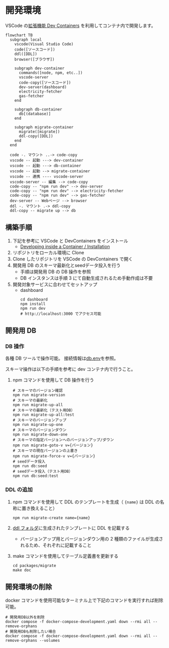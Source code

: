 # 開発環境

VSCode の[拡張機能 Dev Containers](https://code.visualstudio.com/docs/devcontainers/containers) を利用してコンテナ内で開発します。

```mermaid
flowchart TB
  subgraph local
    vscode(Visual Studio Code)
    code([ソースコード])
    ddl([DDL])
    browser([ブラウザ])

    subgraph dev-container
      commands([node, npm, etc..])
      vscode-server
      code-copy([ソースコード])
      dev-server(dashboard)
      electricity-fetcher
      gas-fetcher
    end

    subgraph db-container
      db[(database)]
    end

    subgraph migrate-container
      migrate([migrate])
      ddl-copy([DDL])
    end
  end

  code -. マウント ..-> code-copy
  vscode -- 起動 ---> dev-container
  vscode -- 起動 ---> db-container
  vscode -- 起動 --> migrate-container
  vscode -- 連携 ---- vscode-server
  vscode-server -- 編集 --> code-copy
  code-copy -- "npm run dev" --> dev-server
  code-copy -- "npm run dev" --> electricity-fetcher
  code-copy -- "npm run dev" --> gas-fetcher
  dev-server -- Webページ --> browser
  ddl -. マウント .-> ddl-copy
  ddl-copy -- migrate up --> db
```

## 構築手順

1. 下記を参考に VSCode と DevContainers をインストール
   - [Developing inside a Container / Installation](https://code.visualstudio.com/docs/devcontainers/containers#_installation)
2. リポジトリをローカル環境に Clone
3. Clone したリポジトリを VSCode の DevContainers で開く
4. 開発用 DB のスキーマ最新化とseedデータ投入を行う
   - 手順は開発用 DB の DB 操作を参照
   - DB インスタンスは手順 3 にて自動生成されるため手動作成は不要
5. 開発対象サービスに合わせてセットアップ
   - dashboard
     ```
     cd dashboard
     npm install
     npm run dev
     # http://localhost:3000 でアクセス可能
     ```

## 開発用 DB

### DB 操作

各種 DB ツールで操作可能。
接続情報は[db.env](../.devcontainer/db.env)を参照。

スキーマ操作は以下の手順を参考に dev コンテナ内で行うこと。

1. npm コマンドを使用して DB 操作を行う
   ```
   # スキーマのバージョン確認
   npm run migrate-version
   # スキーマの最新化
   npm run migrate-up-all
   # スキーマの最新化（テスト用DB）
   npm run migrate-up-all:test
   # スキーマのバージョンアップ
   npm run migrate-up-one
   # スキーマのバージョンダウン
   npm run migrate-down-one
   # スキーマの指定バージョンへのバージョンアップ/ダウン
   npm run migrate-goto-v v={バージョン}
   # スキーマの現在バージョンの上書き
   npm run migrate-force-v v={バージョン}
   # seedデータ投入
   npm run db:seed
   # seedデータ投入（テスト用DB）
   npm run db:seed:test
   ```

### DDL の追加

1. npm コマンドを使用して DDL のテンプレートを生成（ `{name}` は DDL の名称に置き換えること）
   ```
   npm run migrate-create name={name}
   ```
2. [ddl フォルダ](../db/ddl/)に生成されたテンプレートに DDL を記載する

   - バージョンアップ用とバージョンダウン用の 2 種類のファイルが生成されるため、それぞれに記載すること

3. make コマンドを使用してテーブル定義書を更新する
   ```
   cd packages/migrate
   make doc
   ```

## 開発環境の削除

docker コマンドを使用可能なターミナル上で下記のコマンドを実行すれば削除可能。

```
# 開発用DB以外を削除
docker compose -f docker-compose-development.yaml down --rmi all --remove-orphans
# 開発用DBも削除したい場合
docker compose -f docker-compose-development.yaml down --rmi all --remove-orphans --volumes
```
